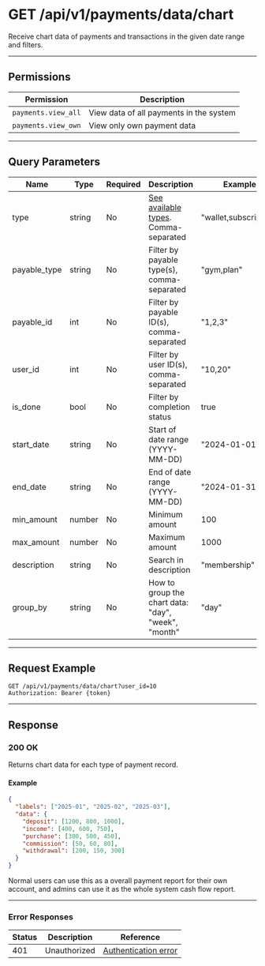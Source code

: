 # GET /api/v1/payments/data/chart

Receive chart data of payments and transactions in the given date range and filters.


---

## Permissions
| Permission         | Description                              |
|--------------------|------------------------------------------|
| `payments.view_all`| View data of all payments in the system  |
| `payments.view_own`| View only own payment data               |

---

## Query Parameters
| Name         | Type    | Required | Description                                                      | Example                |
|--------------|---------|----------|------------------------------------------------------------------|------------------------|
| type         | string  | No       | [See available types](../payment_resource.md#type). Comma-separated | "wallet,subscription" |
| payable_type | string  | No       | Filter by payable type(s), comma-separated                       | "gym,plan"            |
| payable_id   | int     | No       | Filter by payable ID(s), comma-separated                         | "1,2,3"               |
| user_id      | int     | No       | Filter by user ID(s), comma-separated                            | "10,20"               |
| is_done      | bool    | No       | Filter by completion status                                      | true                   |
| start_date   | string  | No       | Start of date range (YYYY-MM-DD)                                 | "2024-01-01"          |
| end_date     | string  | No       | End of date range (YYYY-MM-DD)                                   | "2024-01-31"          |
| min_amount   | number  | No       | Minimum amount                                                   | 100                    |
| max_amount   | number  | No       | Maximum amount                                                   | 1000                   |
| description  | string  | No       | Search in description                                            | "membership"          |
| group_by  | string  | No       | How to group the chart data: "day", "week", "month"                                            | "day"          |

---

## Request Example
```
GET /api/v1/payments/data/chart?user_id=10
Authorization: Bearer {token}
```

---

## Response

### 200 OK
Returns chart data for each type of payment record.

#### Example
```json
{
  "labels": ["2025-01", "2025-02", "2025-03"],
  "data": {
    "deposit": [1200, 800, 1000],
    "income": [400, 600, 750],
    "purchase": [300, 500, 450],
    "commission": [50, 60, 80],
    "withdrawal": [200, 150, 300]
  }
}
```

Normal users can use this as a overall payment report for their own account, and admins can use it as the whole system cash flow report.

---

### Error Responses
| Status | Description                | Reference                                      |
|--------|----------------------------|------------------------------------------------|
| 401    | Unauthorized               | [Authentication error](../../_globals/authentication-errors.md) |
